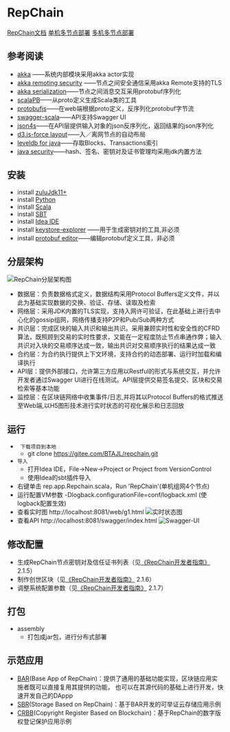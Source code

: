 # RepChain
[RepChain文档](https://gitee.com/BTAJL/repchain/attach_files)   [单机多节点部署](https://iscas1-my.sharepoint.cn/:v:/g/personal/zhengls_iscas1_partner_onmschina_cn/EaghaEdYxndOm1f7H01RNVoBRqWm7v5kCFXUZ4QwVVP7Wg?e=fIa58e)   [多机多节点部署](https://iscas1-my.sharepoint.cn/:v:/g/personal/zhengls_iscas1_partner_onmschina_cn/Ebk4-kDPg25KjE-9oSBKTuEBwD9pTJeQAgal_AYquLPHzg?e=D9tQNF)

## 参考阅读
- [akka](https://akka.io/) ——系统内部模块采用akka actor实现
- [akka remoting security](http://doc.akka.io/docs/akka/current/scala/remoting.html) ——节点之间安全通信采用akka Remote支持的TLS
- [akka serialization](http://doc.akka.io/docs/akka/current/scala/serialization.html)——节点之间消息交互采用protobuf序列化
- [scalaPB](https://scalapb.github.io/)——从proto定义生成Scala类的工具
- [protobufjs](https://github.com/dcodeIO/ProtoBuf.js/)——在web端根据proto定义，反序列化protobuf字节流
- [swagger-scala](https://github.com/swagger-api/swagger-scala-module)——API支持Swagger UI
- [json4s](https://github.com/json4s/json4s)——在API层提供输入对象的json反序列化，返回结果的json序列化
- [d3.js-force layout](https://github.com/d3/d3-3.x-api-reference/blob/master/Force-Layout.md)——入／离网节点的自动布局
- [leveldb for java](https://github.com/dain/leveldb)——存取Blocks、Transactions索引
- [java security](http://docs.oracle.com/javase/8/docs/technotes/guides/security/index.html)——hash、签名、密钥对及证书管理均采用jdk内置方法

## 安装
- install [zuluJdk11+](https://www.azul.com/downloads/zulu-community/?&architecture=x86-64-bit&package=jdk)
- install [Python](http://www.python.org/downloads/)
- install [Scala](https://www.scala-lang.org/download/)
- install [SBT](http://www.scala-sbt.org/release/docs/Setup.html)
- install [Idea IDE](https://www.jetbrains.com/idea/download/#section=windows)
- install [keystore-explorer](http://keystore-explorer.org/) ——用于生成密钥对的工具,非必须
- install [protobuf editor](https://github.com/Enide/polyglot-maven-editors)——编辑protobuf定义工具，非必须

## 分层架构
![RepChain分层架构图](https://images.gitee.com/uploads/images/2020/0115/170029_4e469133_1598833.png "分层架构图.png")
- 数据层：负责数据格式定义，数据结构采用Protocol Buffers定义文件，并以此为基础实现数据的交换、验证、存储、读取及检索
- 网络层：采用JDK内置的TLS实现，支持入网许可验证，在此基础上进行去中心化的gossip组网，网络传播支持P2P和Pub/Sub两种方式
- 共识层：完成区块的输入共识和输出共识。采用兼顾实时性和安全性的CFRD算法，既照顾到交易的实时性要求，又能在一定程度防止节点串通作弊；输入共识对入块的交易顺序达成一致，输出共识对交易顺序执行的结果达成一致
- 合约层：为合约执行提供上下文环境，支持合约的动态部署、运行时加载和编译执行
- API层：提供外部接口，允许第三方应用以Restful的形式与系统交互，并允许开发者通过Swagger UI进行在线测试。API层提供交易签名提交、区块和交易检索等基本功能
- 监控层：在区块链网络中收集事件/日志,并将其以Protocol Buffers的格式推送至Web端,以H5图形技术进行实时状态的可视化展示和日志回放

## 运行
- ` 下载项目到本地`
  - git clone https://gitee.com/BTAJL/repchain.git
- `导入` 
  - 打开Idea IDE，File->New->Project or Project from VersionControl
  - 使用Idea的sbt插件导入
- 右键单击 rep.app.Repchain.scala，Run 'RepChain'(单机组网4个节点)
- 运行配置VM参数 -Dlogback.configurationFile=conf/logback.xml (使logback配置生效)
- 查看实时图 http://localhost:8081/web/g1.html
![实时状态图](https://images.gitee.com/uploads/images/2020/0114/174424_b02748a4_1598833.gif) 
- 查看API  http://localhost:8081/swagger/index.html
![Swagger-UI](https://images.gitee.com/uploads/images/2020/0114/165836_553469bc_1598833.png "swagger-ui.png")

## 修改配置
- 生成RepChain节点密钥对及信任证书列表（见[《RepChain开发者指南》](https://gitee.com/BTAJL/repchain/attach_files/235993/download) 2.1.5）
- 制作创世区块（见[《RepChain开发者指南》](https://gitee.com/BTAJL/repchain/attach_files/235993/download) 2.1.6）
- 调整系统配置参数（见[《RepChain开发者指南》](https://gitee.com/BTAJL/repchain/attach_files/235993/download) 2.1.7）

## 打包
- assembly 
  - 打包成jar包，进行分布式部署

## 示范应用
- [BAR](https://gitee.com/linkel/bar)(Base App of RepChain)：提供了通用的基础功能实现，区块链应用实施者既可以直接复用其提供的功能， 也可以在其源代码的基础上进行开发，快速开发自己的DAppp
- [SBR](https://gitee.com/JayTsang/bar)(Storage Based on RepChain)：基于BAR开发的可举证云存储应用示例
- [CRBB](https://gitee.com/linkel/CRBBV1.0)(Copyright Register Based on Blockchain)：基于RepChain的数字版权登记保护应用示例
